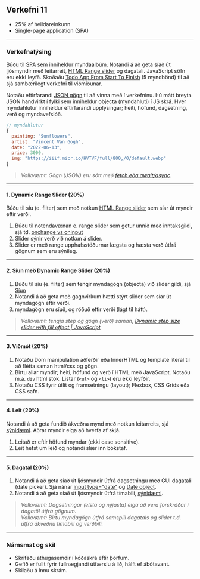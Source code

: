 ## Verkefni 11

- 25% af heildareinkunn
- Single-page application (SPA)

---

### Verkefnalýsing

Búðu til [SPA](https://developer.mozilla.org/en-US/docs/Glossary/SPA) sem inniheldur myndaalbúm. Notandi á að geta síað út ljósmyndir með leitarreit, [HTML Range slider](https://developer.mozilla.org/en-US/docs/Web/HTML/Element/input/range) og dagatali. JavaScript söfn eru **ekki** leyfð. Skoðaðu [Todo App From Start To Finish](https://codingthesmartway.com/building-a-vanilla-javascript-todo-app-from-start-to-finish-ep-1-introduction-project-setup/) (5 myndbönd) til að sjá sambærilegt verkefni til viðmiðunar.

Notaðu eftirfarandi [JSON gögn](https://gist.githubusercontent.com/GunnarThorunnarson/4c7e296af3437290e00209551d79a760/raw/a983b25d9f4d8d3d037d1133d1cba8a0bc82f3f0/data.json) til að vinna með í verkefninu. Þú mátt breyta JSON handvirkt í fylki sem inniheldur objecta (myndahluti) í JS skrá. Hver myndahlutur inniheldur eftirfarandi upplýsingar; heiti, höfund, dagsetning, verð og myndavefslóð. 

```JavaScript
// myndahlutur 
{
  painting: "Sunflowers",
  artist: "Vincent Van Gogh",
  date: "2022-06-13",
  price: 3000,
  img: "https://iiif.micr.io/HVTVF/full/800,/0/default.webp"
}

```
> _Valkvæmt: Gögn (JSON) eru sótt með [fetch eða await/async](https://github.com/GunnarThorunnarson/FORR3JS05DU/wiki/JSON-og-Fetch)._

<!--
1. Gögnin (JSON) eru sótt með [fetch eða await/async](https://github.com/GunnarThorunnarson/FORR3JS05DU/wiki/JSON-og-Fetch).
1. Gögn eru yfirfærð í viðeigandi gagnaskipan (fylki með objects) í JavaScript.
-->

___

#### 1. Dynamic Range Slider (20%)

Búðu til síu (e. filter) sem með notkun [HTML Range slider](https://developer.mozilla.org/en-US/docs/Web/HTML/Element/input/range) sem síar út myndir eftir verði. 

1. Búðu til notendavænan e. range slider sem getur unnið með inntaksgildi, sjá td. [onchange vs oninput](https://www.impressivewebs.com/onchange-vs-oninput-for-range-sliders/)
1. Slider sýnir verð við notkun á slider. 
1. Slider er með range upphafsstöðurnar lægsta og hæsta verð útfrá gögnum sem eru sýnileg.

---

#### 2. Síun með Dynamic Range Slider (20%)

1. Búðu til síu (e. filter) sem tengir myndagögn (objecta) við slider gildi, sjá [Síun](https://github.com/GunnarThorunnarson/FORR3JS05DU/wiki/S%C3%ADun)
1. Notandi á að geta með gagnvirkum hætti stýrt slider sem síar út myndagögn eftir verði.  
1. myndagögn eru síuð, og röðuð eftir verði (lágt til hátt). 

> _Valkvæmt: tengja step og gögn (verð) saman, [Dynamic step size slider with fill effect | JavaScript
](https://scotch.io/@gitedy/dynamic-step-size-slider-with-fill-effect-javascript)_

---

#### 3. Viðmót (20%)
1. Notaðu Dom manipulation aðferðir eða InnerHTML og template literal til að flétta saman html/css og gögn. 
1. Birtu allar myndir; heiti, höfund og verð í HTML með JavaScript. Notaðu m.a. `div` html stök. Listar (`<ul>` og `<li>`) eru ekki leyfðir.
1. Notaðu CSS fyrir útlit og framsetningu (layout); Flexbox, CSS Grids eða CSS safn. 
   
---

#### 4. Leit (20%) 
Notandi á að geta fundið ákveðna mynd með notkun leitarreits, sjá [sýnidæmi](http://javascriptbook.com/code/c12/filter-search.html). Aðrar myndir eiga að hverfa af skjá.

1. Leitað er eftir höfund myndar (ekki case sensitive).
1. Leit hefst um leið og notandi slær inn bókstaf.

---

#### 5. Dagatal (20%)

1. Notandi á að geta síað út ljósmyndir útfrá dagsetningu með GUI dagatali (date picker). Sjá nánar [input type="date"](https://developer.mozilla.org/en-US/docs/Web/HTML/Element/input/date) og [Date object](https://developer.mozilla.org/en-US/docs/Web/JavaScript/Reference/Global_Objects/Date).
1. Notandi á að geta síað út ljósmyndir útfrá tímabili, [sýnidæmi](https://stackblitz.com/edit/typescript-mpgufu?file=index.ts).

> _Valkvæmt: Dagsetningar (elsta og nýjasta) eiga að vera forskráðar í dagatöl útfrá gögnum._ <br>
> _Valkvæmt: Birtu myndagögn útfrá samspili dagatals og slider t.d. útfrá ákveðnu tímabili og verðbili._

<!-- 1. Dagatöl nota íslenskar dagsetningar. -->

---

### Námsmat og skil

* Skrifaðu athugasemdir í kóðaskrá eftir þörfum.
* Gefið er fullt fyrir fullnægjandi útfærslu á lið, hálft ef ábótavant. 
* Skilaðu á Innu skrám.


<!-- 
[JavaScript DOM Crash Course](https://www.youtube.com/watch?v=i37KVt_IcXw&list=PLillGF-RfqbYE6Ik_EuXA2iZFcE082B3s&index=5).
**Ath.** hlutir í fylkinu mega ekki vera forraðaðir eftir verði. 
-->
